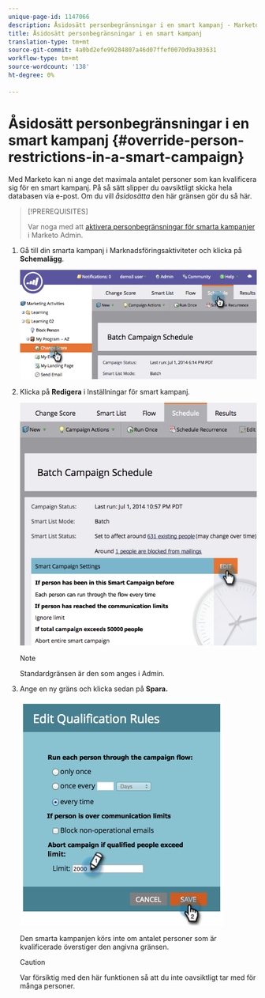 ```yaml
---
unique-page-id: 1147066
description: Åsidosätt personbegränsningar i en smart kampanj - Marketo Docs - produktdokumentation
title: Åsidosätt personbegränsningar i en smart kampanj
translation-type: tm+mt
source-git-commit: 4a0bd2efe99284807a46d07ffef0070d9a303631
workflow-type: tm+mt
source-wordcount: '138'
ht-degree: 0%

---
```



# Åsidosätt personbegränsningar i en smart kampanj {#override-person-restrictions-in-a-smart-campaign}

Med Marketo kan ni ange det maximala antalet personer som kan kvalificera sig för en smart kampanj. På så sätt slipper du oavsiktligt skicka hela databasen via e-post. Om du vill _åsidosätta_ den här gränsen gör du så här.

>[!PREREQUISITES]
>
>Var noga med att [aktivera personbegränsningar för smarta kampanjer](/help/marketo/product-docs/administration/email-setup/enable-person-restrictions-for-smart-campaigns.md) i Marketo Admin.

1. Gå till din smarta kampanj i Marknadsföringsaktiviteter och klicka på **Schemalägg**.

   ![](assets/one.png)

1. Klicka på **Redigera** i Inställningar för smart kampanj.

   ![](assets/two.png)

   >[!NOTE]
   >
   >Standardgränsen är den som anges i Admin.

1. Ange en ny gräns och klicka sedan på **Spara.**

   ![](assets/three.png)

   Den smarta kampanjen körs inte om antalet personer som är kvalificerade överstiger den angivna gränsen.

   >[!CAUTION]
   >
   >Var försiktig med den här funktionen så att du inte oavsiktligt tar med för många personer.
